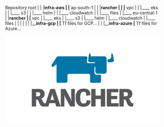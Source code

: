 Repository root
|
|
|____infra-aws
|    |____ ap-south-1
|    |     |____rancher
|    |          |____ vpc
|    |          |____ eks
|    |          |____ s3
|    |          |____ helm
|    |          |____ cloudwatch
|    |          |____ files
|    |____ eu-central-1
|         |____rancher
|              |____ vpc
|              |____ eks
|              |____ s3
|              |____ helm
|              |____ cloudwatch
|              |____ files
|
|
|
|
|
|
|____infra-gcp
|     |__ Tf files for GCP...
|
|
|____infra-azure
     |__ Tf files for Azure...

![Alt text](rancher.jpeg?raw=true "Title")
